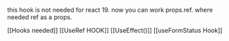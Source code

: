 
this hook is not needed for react 19. now you can work props.ref. where needed ref as a props.

[[Hooks needed]]
[[UseRef HOOK]]
[[UseEffect()]]
[[useFormStatus Hook]]
